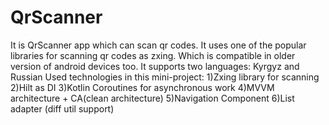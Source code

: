 # QrScanner
It is QrScanner app which can scan qr codes. It uses one of the popular libraries for scanning qr codes as zxing. 
Which is compatible in older version of android devices too.
It supports two languages: Kyrgyz and Russian
Used technologies in this mini-project:
1)Zxing library for scanning
2)Hilt as DI
3)Kotlin Coroutines for asynchronous work
4)MVVM architecture + CA(clean architecture)
5)Navigation Component
6)List adapter (diff util support)


